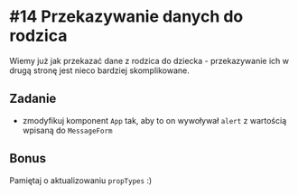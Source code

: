 # #14 Przekazywanie danych do rodzica

Wiemy już jak przekazać dane z rodzica do dziecka - przekazywanie ich w drugą stronę jest nieco bardziej skomplikowane.

## Zadanie

- zmodyfikuj komponent `App` tak, aby to on wywoływał `alert` z wartością wpisaną do `MessageForm`

## Bonus

Pamiętaj o aktualizowaniu `propTypes` :)
